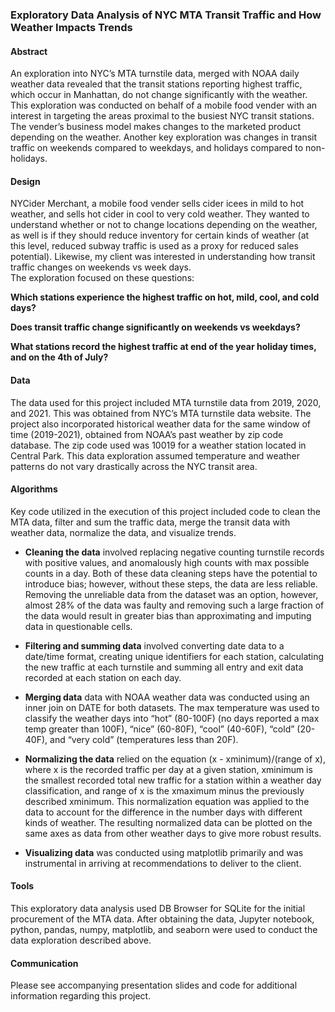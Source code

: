 ### Exploratory Data Analysis of NYC MTA Transit Traffic and How Weather Impacts Trends
#### Abstract
An exploration into NYC’s MTA turnstile data, merged with NOAA daily weather data revealed that the transit stations reporting highest traffic, which occur in Manhattan, do not change significantly with the weather. This exploration was conducted on behalf of a mobile food vender with an interest in targeting the areas proximal to the busiest NYC transit stations. The vender’s business model makes changes to the marketed product depending on the weather. Another key exploration was changes in transit traffic on weekends compared to weekdays, and holidays compared to non-holidays.

#### Design

NYCider Merchant, a mobile food vender sells cider icees in mild to hot weather, and sells hot cider in cool to very cold weather. They wanted to understand whether or not to change locations depending on the weather, as well is if they should reduce inventory for certain kinds of weather (at this level, reduced subway traffic is used as a proxy for reduced sales potential). Likewise, my client was interested in understanding how transit traffic changes on weekends vs week days.  
The exploration focused on these questions:

**Which stations experience the highest traffic on hot, mild, cool, and cold days?**

**Does transit traffic change significantly on weekends vs weekdays?**

**What stations record the highest traffic at end of the year holiday times, and on the 4th of July?**

#### Data

The data used for this project included MTA turnstile data from 2019, 2020, and 2021. This was obtained from NYC’s MTA turnstile data website. The project also incorporated historical weather data for the same window of time (2019-2021), obtained from NOAA’s past weather by zip code database. The zip code used was 10019 for a weather station located in Central Park. This data exploration assumed temperature and weather patterns do not vary drastically across the NYC transit area. 

#### Algorithms

Key code utilized in the execution of this project included code to clean the MTA data, filter and sum the traffic data, merge the transit data with weather data, normalize the data, and visualize trends.

- **Cleaning the data** involved replacing negative  counting turnstile records with positive values, and anomalously high counts with max possible counts in a day. Both of these data cleaning steps have the potential to introduce bias; however, without these steps, the data are  less reliable. Removing the unreliable data from the dataset was an option, however, almost 28% of the data was faulty and removing such a large fraction of the data would result in greater bias than approximating and imputing data in questionable cells.  

- **Filtering and summing data** involved converting date data to a date/time format, creating unique identifiers for each station, calculating the new traffic at each turnstile and summing all entry and exit data recorded at each station on each day.  

- **Merging data** data with NOAA weather data was conducted using an inner join on DATE for both datasets. The max temperature was used to classify the weather days into “hot” (80-100F) (no days reported a max temp greater than 100F), “nice” (60-80F), “cool” (40-60F), “cold” (20-40F), and “very cold” (temperatures less than 20F).

- **Normalizing the data** relied on the equation (x - xminimum)/(range of x), where x is the recorded traffic per day at a given station, xminimum is the smallest recorded total new traffic for a station within a weather day classification, and range of x is the xmaximum minus the previously described xminimum. This normalization equation was applied to the data to account for the difference in the number days with different kinds of weather. The resulting normalized data can be plotted on the same axes as data from other weather days to give more robust results.

- **Visualizing data** was conducted using matplotlib primarily and was instrumental in arriving at recommendations to deliver to the client. 

#### Tools

This exploratory data analysis used DB Browser for SQLite for the initial procurement of the MTA data. After obtaining the data, Jupyter notebook, python, pandas, numpy, matplotlib, and seaborn were used to conduct the data exploration described above.

#### Communication

Please see accompanying presentation slides and code for additional information regarding this project. 

